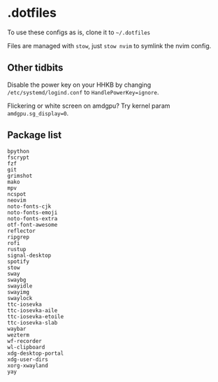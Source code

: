 # .dotfiles

To use these configs as is, clone it to `~/.dotfiles`

Files are managed with `stow`, just `stow nvim` to symlink the nvim config.

## Other tidbits

Disable the power key on your HHKB by changing `/etc/systemd/logind.conf`
to `HandlePowerKey=ignore`.

Flickering or white screen on amdgpu? Try kernel param `amdgpu.sg_display=0`.

## Package list

```
bpython
fscrypt
fzf
git
grimshot
mako
mpv
ncspot
neovim
noto-fonts-cjk
noto-fonts-emoji
noto-fonts-extra
otf-font-awesome
reflector
ripgrep
rofi
rustup
signal-desktop
spotify
stow
sway
swaybg
swayidle
swayimg
swaylock
ttc-iosevka
ttc-iosevka-aile
ttc-iosevka-etoile
ttc-iosevka-slab
waybar
wezterm
wf-recorder
wl-clipboard
xdg-desktop-portal
xdg-user-dirs
xorg-xwayland
yay
```
